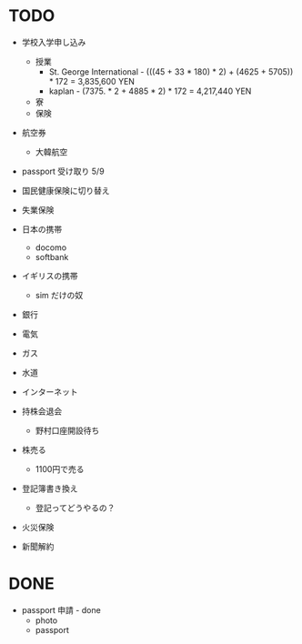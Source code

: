 # TODO

- 学校入学申し込み
  - 授業
    - St. George International - (((45 + 33 * 180) * 2) + (4625 + 5705)) * 172 = 3,835,600 YEN
    - kaplan - (7375. * 2 + 4885 * 2) * 172 = 4,217,440 YEN
  - 寮
  - 保険

- 航空券
  - 大韓航空

- passport 受け取り 5/9

- 国民健康保険に切り替え
- 失業保険

- 日本の携帯
  - docomo
  - softbank

- イギリスの携帯
  - sim だけの奴

- 銀行

- 電気
- ガス
- 水道
- インターネット

- 持株会退会
  - 野村口座開設待ち

- 株売る
  - 1100円で売る

- 登記簿書き換え
  - 登記ってどうやるの？

- 火災保険
- 新聞解約

# DONE

- passport 申請 - done
  - photo
  - passport
